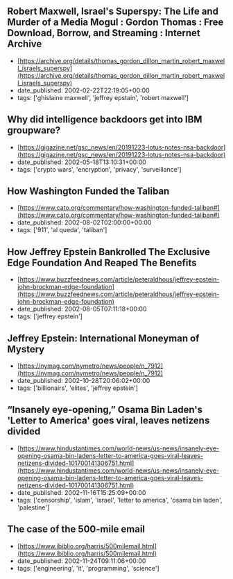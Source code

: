  ## Robert Maxwell, Israel's Superspy: The Life and Murder of a Media Mogul : Gordon Thomas : Free Download, Borrow, and Streaming : Internet Archive
 - [https://archive.org/details/thomas_gordon_dillon_martin_robert_maxwell_israels_superspy](https://archive.org/details/thomas_gordon_dillon_martin_robert_maxwell_israels_superspy)
 - date_published: 2002-02-22T22:19:05+00:00
 - tags: ['ghislaine maxwell', 'jeffrey epstain', 'robert maxwell']

 ## Why did intelligence backdoors get into IBM groupware?
 - [https://gigazine.net/gsc_news/en/20191223-lotus-notes-nsa-backdoor](https://gigazine.net/gsc_news/en/20191223-lotus-notes-nsa-backdoor)
 - date_published: 2002-05-18T13:10:31+00:00
 - tags: ['crypto wars', 'encryption', 'privacy', 'surveillance']

 ## How Washington Funded the Taliban
 - [https://www.cato.org/commentary/how-washington-funded-taliban#](https://www.cato.org/commentary/how-washington-funded-taliban#)
 - date_published: 2002-08-02T02:00:00+00:00
 - tags: ['911', 'al queda', 'taliban']

 ## How Jeffrey Epstein Bankrolled The Exclusive Edge Foundation And Reaped The Benefits
 - [https://www.buzzfeednews.com/article/peteraldhous/jeffrey-epstein-john-brockman-edge-foundation](https://www.buzzfeednews.com/article/peteraldhous/jeffrey-epstein-john-brockman-edge-foundation)
 - date_published: 2002-08-05T07:11:18+00:00
 - tags: ['jeffrey epstein']

 ## Jeffrey Epstein: International Moneyman of Mystery
 - [https://nymag.com/nymetro/news/people/n_7912](https://nymag.com/nymetro/news/people/n_7912)
 - date_published: 2002-10-28T20:06:02+00:00
 - tags: ['billionairs', 'elites', 'jeffrey epstein']

 ## “Insanely eye-opening,” Osama Bin Laden's 'Letter to America' goes viral, leaves netizens divided
 - [https://www.hindustantimes.com/world-news/us-news/insanely-eye-opening-osama-bin-ladens-letter-to-america-goes-viral-leaves-netizens-divided-101700141306751.html](https://www.hindustantimes.com/world-news/us-news/insanely-eye-opening-osama-bin-ladens-letter-to-america-goes-viral-leaves-netizens-divided-101700141306751.html)
 - date_published: 2002-11-16T15:25:09+00:00
 - tags: ['censorship', 'islam', 'israel', 'letter to america', 'osama bin laden', 'palestine']

 ## The case of the 500-mile email
 - [https://www.ibiblio.org/harris/500milemail.html](https://www.ibiblio.org/harris/500milemail.html)
 - date_published: 2002-11-24T09:11:06+00:00
 - tags: ['engineering', 'it', 'programming', 'science']

